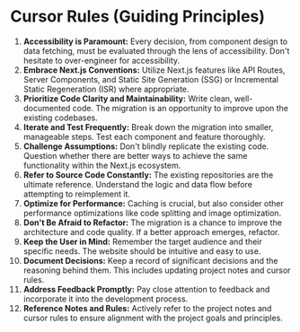# Cursor Rules (Guiding Principles)

1. **Accessibility is Paramount:** Every decision, from component design to data fetching, must be evaluated through the lens of accessibility. Don't hesitate to over-engineer for accessibility.
2. **Embrace Next.js Conventions:** Utilize Next.js features like API Routes, Server Components, and Static Site Generation (SSG) or Incremental Static Regeneration (ISR) where appropriate.
3. **Prioritize Code Clarity and Maintainability:** Write clean, well-documented code. The migration is an opportunity to improve upon the existing codebases.
4. **Iterate and Test Frequently:** Break down the migration into smaller, manageable steps. Test each component and feature thoroughly.
5. **Challenge Assumptions:** Don't blindly replicate the existing code. Question whether there are better ways to achieve the same functionality within the Next.js ecosystem.
6. **Refer to Source Code Constantly:** The existing repositories are the ultimate reference. Understand the logic and data flow before attempting to reimplement it.
7. **Optimize for Performance:** Caching is crucial, but also consider other performance optimizations like code splitting and image optimization.
8. **Don't Be Afraid to Refactor:** The migration is a chance to improve the architecture and code quality. If a better approach emerges, refactor.
9. **Keep the User in Mind:** Remember the target audience and their specific needs. The website should be intuitive and easy to use.
10. **Document Decisions:** Keep a record of significant decisions and the reasoning behind them. This includes updating project notes and cursor rules.
11. **Address Feedback Promptly:** Pay close attention to feedback and incorporate it into the development process.
12. **Reference Notes and Rules:** Actively refer to the project notes and cursor rules to ensure alignment with the project goals and principles.
